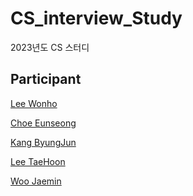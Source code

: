 # CS_interview_Study
2023년도 CS 스터디


## Participant
[Lee Wonho](https://github.com/asuan99) <br>

[Choe Eunseong](https://github.com/ches0703) <br>

[Kang ByungJun](https://github.com/bangdori) <br>

[Lee TaeHoon](https://github.com/Tentennball) <br>

[Woo Jaemin](https://github.com/WooJJam) <br>